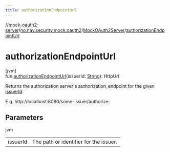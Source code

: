 ```yaml
---
title: authorizationEndpointUrl
---
```

//[mock-oauth2-server](../../../index.html)/[no.nav.security.mock.oauth2](../index.html)/[MockOAuth2Server](index.html)/[authorizationEndpointUrl](authorization-endpoint-url.html)



# authorizationEndpointUrl



[jvm]\
fun [authorizationEndpointUrl](authorization-endpoint-url.html)(issuerId: [String](https://kotlinlang.org/api/latest/jvm/stdlib/kotlin/-string/index.html)): HttpUrl



Returns the authorization server's authorization_endpoint for the given [issuerId](authorization-endpoint-url.html).



E.g. http://localhost:8080/some-issuer/authorize.



## Parameters


jvm

| | |
|---|---|
| issuerId | The path or identifier for the issuer. |




